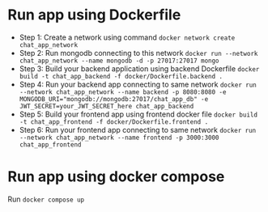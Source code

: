 # Run app using Dockerfile
- Step 1: Create a network using command `docker network create chat_app_network`
- Step 2: Run mongodb connecting to this network `docker run --network chat_app_network --name mongodb -d -p 27017:27017 mongo`
- Step 3: Build your backend application using backend Dockerfile `docker build -t chat_app_backend -f docker/Dockerfile.backend .`
- Step 4: Run your backend app connecting to same network `docker run --network chat_app_network --name backend -p 8080:8080 -e MONGODB_URI="mongodb://mongodb:27017/chat_app_db" -e JWT_SECRET=your_JWT_SECRET_here chat_app_backend`
- Step 5: Build your frontend app using frontend docker file `docker build -t chat_app_frontend -f docker/Dockerfile.frontend .`
- Step 6: Run your frontend app connecting to same network `docker run --network chat_app_network --name frontend -p 3000:3000 chat_app_frontend`

# Run app using docker compose
Run `docker compose up`

